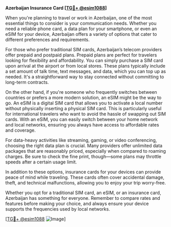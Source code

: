 **Azerbaijan Insurance Card [[TG💪+ @esim1088](https://t.me/s/esim1088)]**

When you're planning to travel or work in Azerbaijan, one of the most essential things to consider is your communication needs. Whether you need a reliable phone card, a data plan for your smartphone, or even an eSIM for your device, Azerbaijan offers a variety of options that cater to different preferences and requirements.

For those who prefer traditional SIM cards, Azerbaijan’s telecom providers offer prepaid and postpaid plans. Prepaid plans are perfect for travelers looking for flexibility and affordability. You can simply purchase a SIM card upon arrival at the airport or from local stores. These plans typically include a set amount of talk time, text messages, and data, which you can top up as needed. It's a straightforward way to stay connected without committing to long-term contracts.

On the other hand, if you're someone who frequently switches between countries or prefers a more modern solution, an eSIM might be the way to go. An eSIM is a digital SIM card that allows you to activate a local number without physically inserting a physical SIM card. This is particularly useful for international travelers who want to avoid the hassle of swapping out SIM cards. With an eSIM, you can easily switch between your home network and local networks, ensuring you always have access to affordable rates and coverage.

For data-heavy activities like streaming, gaming, or video conferencing, choosing the right data plan is crucial. Many providers offer unlimited data packages that are reasonably priced, especially when compared to roaming charges. Be sure to check the fine print, though—some plans may throttle speeds after a certain usage limit.

In addition to these options, insurance cards for your devices can provide peace of mind while traveling. These cards often cover accidental damage, theft, and technical malfunctions, allowing you to enjoy your trip worry-free.

Whether you opt for a traditional SIM card, an eSIM, or an insurance card, Azerbaijan has something for everyone. Remember to compare rates and features before making your choice, and always ensure your device supports the frequencies used by local networks.

[[TG💪+ @esim1088](https://t.me/s/esim1088) ![Image](https://i.postimg.cc/Y0z9fWf4/image.png)]